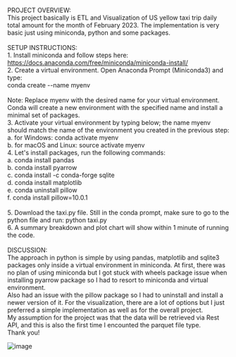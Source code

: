 PROJECT OVERVIEW:<br>
This project basically is ETL and Visualization of US yellow taxi trip daily total amount for the month of February 2023. The implementation is very basic just using miniconda, python and some packages.
<br><br>
SETUP INSTRUCTIONS:<br>
	1. Install miniconda and follow steps here: https://docs.anaconda.com/free/miniconda/miniconda-install/<br>
	2. Create a virtual environment. Open Anaconda Prompt (Miniconda3) and type: <br>conda create --name myenv <br><br>Note: Replace myenv with the desired name for your virtual environment. Conda will create a new environment with the specified name and install a minimal set of packages.<br>
	3. Activate your virtual environment by typing below; the name myenv should match the name of the environment you created in the previous step:<br>
		a. for Windows: conda activate myenv<br>
		b. for macOS and Linux:	source activate myenv<br>
	4. Let's install packages, run the following commands:<br>
		a. conda install pandas<br>
		b. conda install pyarrow<br>
		c. conda install -c conda-forge sqlite<br>
		d. conda install matplotlib<br>
		e. conda uninstall pillow<br>
		f. conda install pillow=10.0.1<br><br>
	5. Download the taxi.py file. Still in the conda prompt, make sure to go to the python file and run: python taxi.py<br>
	6. A summary breakdown and plot chart will show within 1 minute of running the code.<br>
<br>
DISCUSSION:<br>
The approach in python is simple by using pandas, matplotlib and sqlite3 packages only inside a virtual environment in miniconda. At first, there was no plan of using miniconda but I got stuck with wheels package issue when installing pyarrow package so I had to resort to miniconda and virtual environment. <br>Also had an issue with the pillow package so I had to uninstall and install a newer version of it. For the visualization, there are a lot of options but I just preferred a simple implementation as well as for the overall project.<br>
My assumption for the project was that the data will be retrieved via Rest API, and this is also the first time I encounted the parquet file type.
<br>
Thank you!

![image](https://github.com/cranemix/ota-taxi-data/assets/7769820/38df74e6-905c-44b7-bc8c-f31079a8da09)


